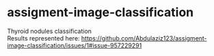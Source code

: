 # assigment-image-classification
Thyroid nodules classification
</br>Results represented here:
https://github.com/Abdulaziz123/assigment-image-classification/issues/1#issue-957229291
